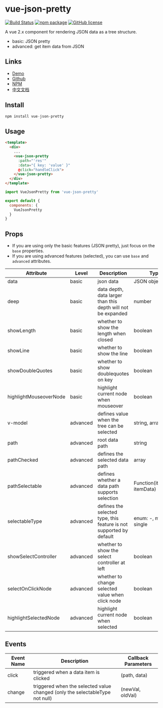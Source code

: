 # vue-json-pretty

[![Build Status](https://travis-ci.org/leezng/vue-json-pretty.svg?branch=master)](https://travis-ci.org/leezng/vue-json-pretty)
[![npm package](https://img.shields.io/npm/v/vue-json-pretty.svg)](https://www.npmjs.org/package/vue-json-pretty)
[![GitHub license](https://img.shields.io/badge/license-MIT-blue.svg)](https://github.com/leezng/vue-json-pretty/blob/master/LICENSE)

A vue 2.x component for rendering JSON data as a tree structure.

- basic: JSON pretty
- advanced: get item data from JSON

## Links

- [Demo](https://leezng.github.io/vue-json-pretty)
- [Github](https://github.com/leezng/vue-json-pretty)
- [NPM](https://www.npmjs.com/package/vue-json-pretty)
- [中文文档](./README.zh-CN.md)

## Install

```js
npm install vue-json-pretty
```

## Usage

```html
<template>
  <div>
    ...
    <vue-json-pretty
      :path="'res'"
      :data="{ key: 'value' }"
      @click="handleClick">
    </vue-json-pretty>
  </div>
</template>
```

```js
import VueJsonPretty from 'vue-json-pretty'

export default {
  components: {
    VueJsonPretty
  }
}
```

## Props

- If you are using only the basic features (JSON pretty), just focus on the `base` properties.
- If you are using advanced features (selected), you can use `base` and `advanced` attributes.

| Attribute | Level | Description | Type | Default |
|-------- |-------- |-------- |-------- | -------- |
| data | basic | json data | JSON object | - |
| deep | basic | data depth, data larger than this depth will not be expanded | number | Infinity |
| showLength | basic | whether to show the length when closed | boolean | false |
| showLine | basic | whether to show the line | boolean | true |
| showDoubleQuotes | basic | whether to show doublequotes on key | boolean | true |
| highlightMouseoverNode | basic | highlight current node when mouseover | boolean | false |
| v-model | advanced | defines value when the tree can be selected | string, array | -, [] |
| path | advanced | root data path | string | root |
| pathChecked | advanced | defines the selected data path | array | [] |
| pathSelectable | advanced | defines whether a data path supports selection | Function(itemPath, itemData) | - |
| selectableType | advanced | defines the selected type, this feature is not supported by default | enum: -, multiple, single  | - |
| showSelectController | advanced | whether to show the select controller at left | boolean | false |
| selectOnClickNode | advanced | whether to change selected value when click node | boolean | true |
| highlightSelectedNode | advanced | highlight current node when selected | boolean | true |

## Events

| Event Name | Description | Callback Parameters |
|---------- |-------- |---------- |
| click  | triggered when a data item is clicked | (path, data) |
| change  | triggered when the selected value changed (only the selectableType not null) | (newVal, oldVal) |
